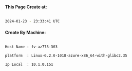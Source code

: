 
   
#### This Page Create at:

```bash

2024-01-23 - 23:33:41 UTC

```

#### Create By Machine:

```bash

Host Name : fv-az773-303

platform  : Linux-6.2.0-1018-azure-x86_64-with-glibc2.35

Ip Local  : 10.1.0.151

```

